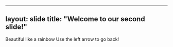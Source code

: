 --- 
layout: slide 
title: "Welcome to our second slide!"
 --- 
Beautiful like a rainbow
Use the left arrow to go back!
